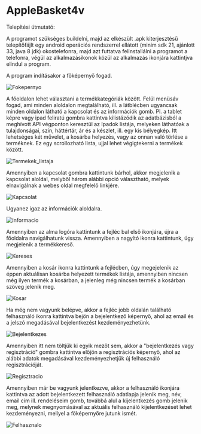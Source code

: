 # AppleBasket4v

Telepítési útmutató:

A programot szükséges buildelni, majd az elkészült .apk kiterjesztésű telepítőfájlt egy android operációs rendszerrel ellátott (minim sdk 21, ajánlott 33, java 8 jdk) okostelefonra, majd azt futtatva felinstallálni a programot a telefonra, végül az alkalmazásikonok közül az alkalmazás ikonjára kattintjva elindul a program.

A program indításakor a főképernyő fogad.

![Fokepernyo](app/src/main/res/drawable/doc_pic/fooldal.png)

A főoldalon lehet választani a termékkategóriák között.
Felül menüsáv fogad, ami minden aloldalon megtalálható, ill. a látblécben ugyancsak minden oldalon látható a kapcsolat és az információk gomb.
Pl. a tablet képre vagy ipad feliratú gombra kattintva kilistázódik az adatbázisból a meghívott API végponton keresztül az Ipadok listája, melyeken láthatóak a tulajdonságai, szín, háttértár, ár és a készlet, ill. egy kis bélyegkép. Itt lehetséges két művelet, a kosárba helyezés, vagy az onnan való törlése a terméknek.
Ez egy scrollozható lista, ujjal lehet végigtekerni a termékek között.

![Termekek_listaja](app/src/main/res/drawable/doc_pic/termekek_listaja.png)

Amennyiben a kapcsolat gombra kattintunk bárhol, akkor megjelenik a kapcsolat aloldal, melyből három alábbi opció választható, melyek elnavigálnak a webes oldal megfelelő linkjére.

![Kapcsolat](app/src/main/res/drawable/doc_pic/kapcsolat.png)

Ugyanez igaz az információk aloldalra.

![informacio](app/src/main/res/drawable/doc_pic/informacio.png)

Amennyiben az alma logóra kattintunk a fejléc bal első ikonjára, újra a főoldalra navigálhatunk vissza.
Amennyiben a nagyító ikonra kattintunk, úgy megjelenik a termékkereső.

![Kereses](app/src/main/res/drawable/doc_pic/kereses.png)

Amennyiben a kosár ikonra kattintunk a fejlécben, úgy megejelenik az éppen aktuálisan kosárba helyezett termékek listája, amennyiben nincsen még ilyen termék a kosárban, a jelenleg még nincsen termék a kosárban szöveg jelenik meg.

![Kosar](app/src/main/res/drawable/doc_pic/kosar.png)

Ha még nem vagyunk belépve, akkor a fejléc jobb oldalán található felhasználó ikonra kattintva bejön a bejelentkező képernyő, ahol az email és a jelszó megadásával bejelentkezést kezdeményezhetünk.

![Bejelentkezes](app/src/main/res/drawable/doc_pic/bejelentkezes.png)

Amennyiben itt nem töltjük ki egyik mezőt sem, akkor a "bejelentkezés vagy regisztráció" gombra kattintva előjön a regisztrációs képernyő, ahol az alábbi adatok megadásával kezdeményezhetjük új felhasználó regisztrációját.

![Regisztracio](app/src/main/res/drawable/doc_pic/regisztracio.png)

Amennyiben már be vagyunk jelentkezve, akkor a felhasználó ikonjára kattintva az adott bejelentkezett felhasználó adatlapja jelenik meg, név, email cím ill. rendeléseim gomb, továbbá alul a kijelentkezés gomb jelenik meg, melynek megnyomásával az aktuális felhasználó kijelentkezését lehet kezdeményezni, mellyel a főképernyőre jutunk ismét.

![Felhasznalo](app/src/main/res/drawable/doc_pic/felhasznalo.png)

